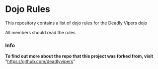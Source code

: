Dojo Rules
==========

This repository contains a list of dojo rules for the Deadly Vipers dojo

All members should read the rules


### Info
**To find out more about the repo that this project was forked from, visit** "https://github.com/deadlyvipers"
